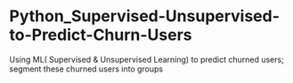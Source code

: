 # Python_Supervised-Unsupervised-to-Predict-Churn-Users
Using ML( Supervised &amp; Unsupervised Learning) to predict churned users; segment these churned users into groups
